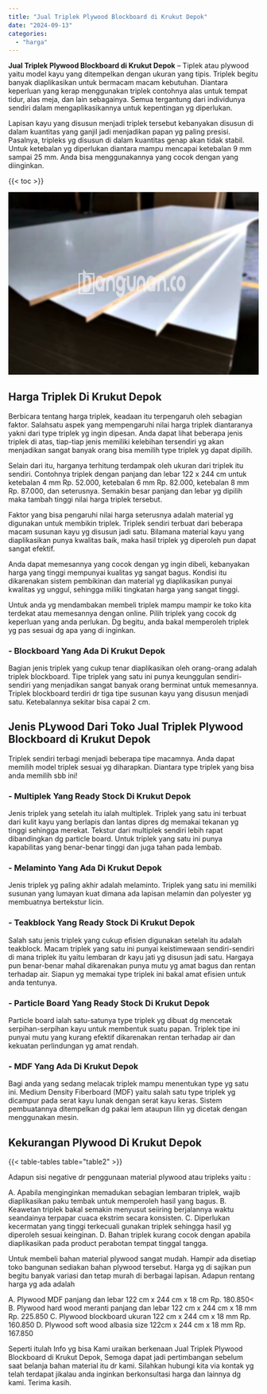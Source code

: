 ```yaml
---
title: "Jual Triplek Plywood Blockboard di Krukut Depok"
date: "2024-09-13"
categories: 
  - "harga"
---
```


**Jual Triplek Plywood Blockboard di Krukut Depok** – Tiplek atau plywood yaitu model kayu yang ditempelkan dengan ukuran yang tipis. Triplek begitu banyak diaplikasikan untuk bermacam macam kebutuhan. Diantara keperluan yang kerap menggunakan triplek contohnya alas untuk tempat tidur, alas meja, dan lain sebagainya. Semua tergantung dari individunya sendiri dalam mengaplikasikannya untuk kepentingan yg diperlukan.

Lapisan kayu yang disusun menjadi triplek tersebut kebanyakan disusun di dalam kuantitas yang ganjil jadi menjadikan papan yg paling presisi. Pasalnya, tripleks yg disusun di dalam kuantitas genap akan tidak stabil. Untuk ketebalan yg diperlukan diantara mampu mencapai ketebalan 9 mm sampai 25 mm. Anda bisa menggunakannya yang cocok dengan yang diinginkan.

{{< toc >}}

![Jual Triplek Plywood Blockboard di Krukut Depok](/images/jual-triplek-murah-19.png)

## Harga Triplek Di Krukut Depok

Berbicara tentang harga triplek, keadaan itu terpengaruh oleh sebagian faktor. Salahsatu aspek yang mempengaruhi nilai harga triplek diantaranya yakni dari type triplek yg ingin dipesan. Anda dapat lihat beberapa jenis triplek di atas, tiap-tiap jenis memiliki kelebihan tersendiri yg akan menjadikan sangat banyak orang bisa memilih type triplek yg dapat dipilih.

Selain dari itu, harganya terhitung terdampak oleh ukuran dari triplek itu sendiri. Contohnya triplek dengan panjang dan lebar 122 x 244 cm untuk ketebalan 4 mm Rp. 52.000, ketebalan 6 mm Rp. 82.000, ketebalan 8 mm Rp. 87.000, dan seterusnya. Semakin besar panjang dan lebar yg dipilih maka tambah tinggi nilai harga triplek tersebut.

Faktor yang bisa pengaruhi nilai harga seterusnya adalah material yg digunakan untuk membikin triplek. Triplek sendiri terbuat dari beberapa macam susunan kayu yg disusun jadi satu. Bilamana material kayu yang diaplikasikan punya kwalitas baik, maka hasil triplek yg diperoleh pun dapat sangat efektif.

Anda dapat memesannya yang cocok dengan yg ingin dibeli, kebanyakan harga yang tinggi mempunyai kualitas yg sangat bagus. Kondisi itu dikarenakan sistem pembikinan dan material yg diaplikasikan punyai kwalitas yg unggul, sehingga miliki tingkatan harga yang sangat tinggi.

Untuk anda yg mendambakan membeli triplek mampu mampir ke toko kita terdekat atau memesannya dengan online. Pilih triplek yang cocok dg keperluan yang anda perlukan. Dg begitu, anda bakal memperoleh triplek yg pas sesuai dg apa yang di inginkan.

### \- Blockboard Yang Ada Di Krukut Depok

Bagian jenis triplek yang cukup tenar diaplikasikan oleh orang-orang adalah triplek blockboard. Tipe triplek yang satu ini punya keunggulan sendiri-sendiri yang menjadikan sangat banyak orang berminat untuk memesannya. Triplek blockboard terdiri dr tiga tipe susunan kayu yang disusun menjadi satu. Ketebalannya sekitar bisa capai 2 cm.

## Jenis PLywood Dari Toko Jual Triplek Plywood Blockboard di Krukut Depok

Triplek sendiri terbagi menjadi beberapa tipe macamnya. Anda dapat memilih model triplek sesuai yg diharapkan. Diantara type triplek yang bisa anda memilih sbb ini!

### \- Multiplek Yang Ready Stock Di Krukut Depok

Jenis triplek yang setelah itu ialah multiplek. Triplek yang satu ini terbuat dari kulit kayu yang berlapis dan lantas dipres dg memakai tekanan yg tinggi sehingga merekat. Tekstur dari multiplek sendiri lebih rapat dibandingkan dg particle board. Untuk triplek yang satu ini punya kapabilitas yang benar-benar tinggi dan juga tahan pada lembab.

### \- Melaminto Yang Ada Di Krukut Depok

Jenis triplek yg paling akhir adalah melaminto. Triplek yang satu ini memiliki susunan yang lumayan kuat dimana ada lapisan melamin dan polyester yg membuatnya bertekstur licin.

### \- Teakblock Yang Ready Stock Di Krukut Depok

Salah satu jenis triplek yang cukup efisien digunakan setelah itu adalah teakblock. Macam triplek yang satu ini punyai keistimewaan sendiri-sendiri di mana triplek itu yaitu lembaran dr kayu jati yg disusun jadi satu. Hargaya pun benar-benar mahal dikarenakan punya mutu yg amat bagus dan rentan terhadap air. Siapun yg memakai type triplek ini bakal amat efisien untuk anda tentunya.

### \- Particle Board Yang Ready Stock Di Krukut Depok

Particle board ialah satu-satunya type triplek yg dibuat dg mencetak serpihan-serpihan kayu untuk membentuk suatu papan. Triplek tipe ini punyai mutu yang kurang efektif dikarenakan rentan terhadap air dan kekuatan perlindungan yg amat rendah.

### \- MDF Yang Ada Di Krukut Depok

Bagi anda yang sedang melacak triplek mampu menentukan type yg satu ini. Medium Density Fiberboard (MDF) yaitu salah satu type triplek yg dicampur pada serat kayu lunak dengan serat kayu keras. Sistem pembuatannya ditempelkan dg pakai lem ataupun lilin yg dicetak dengan menggunakan mesin.

## Kekurangan Plywood Di Krukut Depok

{{< table-tables table="table2" >}}

Adapun sisi negative dr penggunaan material plywood atau tripleks yaitu :

A. Apabila menginginkan memadukan sebagian lembaran triplek, wajib diaplikasikan paku tembak untuk memperoleh hasil yang bagus. B. Keawetan triplek bakal semakin menyusut seiiring berjalannya waktu seandainya terpapar cuaca ekstrim secara konsisten. C. Diperlukan kecermatan yang tinggi terkecuali gunakan triplek sehingga hasil yg diperoleh sesuai keinginan. D. Bahan triplek kurang cocok dengan apabila diaplikasikan pada product perabotan tempat tinggal tangga.

Untuk membeli bahan material plywood sangat mudah. Hampir ada disetiap toko bangunan sediakan bahan plywood tersebut. Harga yg di sajikan pun begitu banyak variasi dan tetap murah di berbagai lapisan. Adapun rentang harga yg ada adalah

A. Plywood MDF panjang dan lebar 122 cm x 244 cm x 18 cm Rp. 180.850< B. Plywood hard wood meranti panjang dan lebar 122 cm x 244 cm x 18 mm Rp. 225.850 C. Plywood blockboard ukuran 122 cm x 244 cm x 18 mm Rp. 160.850 D. Plywood soft wood albasia size 122cm x 244 cm x 18 mm Rp. 167.850

Seperti itulah Info yg bisa Kami uraikan berkenaan Jual Triplek Plywood Blockboard di Krukut Depok, Semoga dapat jadi pertimbangan sebelum saat belanja bahan material itu dr kami. Silahkan hubungi kita via kontak yg telah terdapat jikalau anda inginkan berkonsultasi harga dan lainnya dg kami. Terima kasih.
